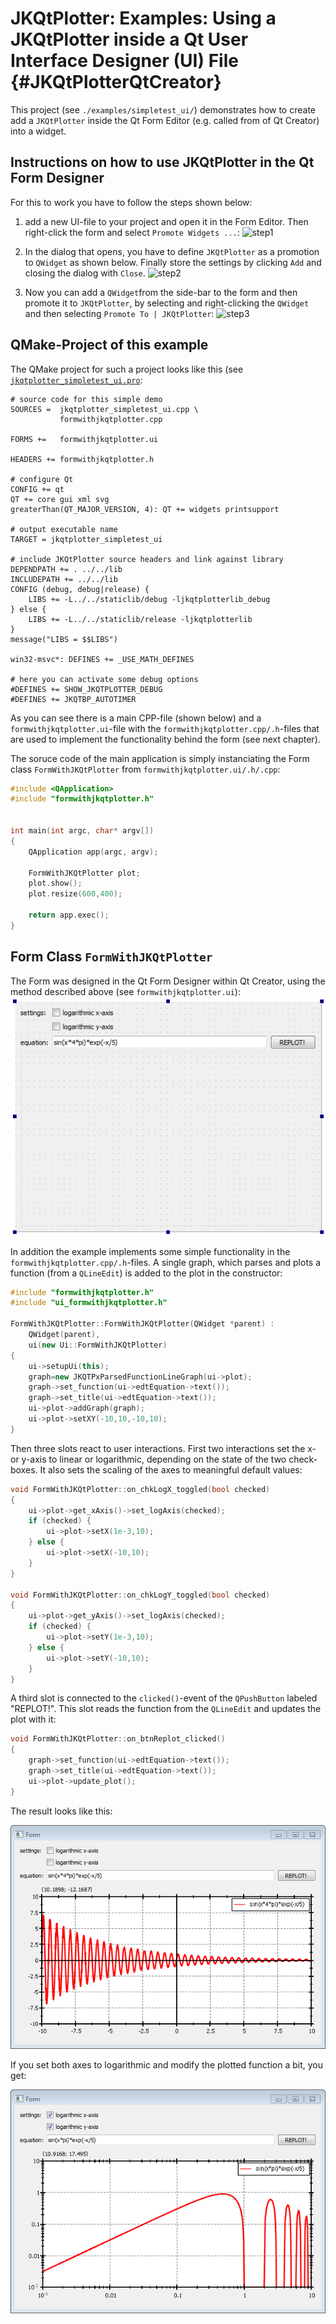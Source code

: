 # JKQtPlotter: Examples: Using a JKQtPlotter inside a Qt User Interface Designer (UI) File {#JKQtPlotterQtCreator}
This project (see `./examples/simpletest_ui/`) demonstrates how to create add a `JKQtPlotter` inside the Qt Form Editor (e.g. called from of Qt Creator) into a widget. 

## Instructions on how to use JKQtPlotter in the Qt Form Designer

For this to work you have to follow the steps shown below:

1. add a new UI-file to your project and open it in the Form Editor. Then right-click the form and select `Promote Widgets ...`:
   ![step1](https://raw.githubusercontent.com/jkriege2/JKQtPlotter/master/doc/images/uidesigner_step1.png)

2. In the dialog that opens, you have to define `JKQtPlotter` as a promotion to `QWidget` as shown below. Finally store the settings by clicking `Add` and closing the dialog with `Close`.
   ![step2](https://raw.githubusercontent.com/jkriege2/JKQtPlotter/master/doc/images/uidesigner_step2.png)

3. Now you can add a `QWidget`from the side-bar to the form and then promote it to `JKQtPlotter`, by selecting and right-clicking the `QWidget` and then selecting `Promote To | JKQtPlotter`:
   ![step3](https://raw.githubusercontent.com/jkriege2/JKQtPlotter/master/doc/images/uidesigner_step3.png)
   
   
   
## QMake-Project of this example

The QMake project for such a project looks like this (see [`jkqtplotter_simpletest_ui.pro`](../simpletest_ui/jkqtplotter_simpletest_ui.pro):
```qmake
# source code for this simple demo
SOURCES =  jkqtplotter_simpletest_ui.cpp \
           formwithjkqtplotter.cpp

FORMS +=   formwithjkqtplotter.ui

HEADERS += formwithjkqtplotter.h

# configure Qt
CONFIG += qt
QT += core gui xml svg
greaterThan(QT_MAJOR_VERSION, 4): QT += widgets printsupport

# output executable name
TARGET = jkqtplotter_simpletest_ui

# include JKQtPlotter source headers and link against library
DEPENDPATH += . ../../lib
INCLUDEPATH += ../../lib
CONFIG (debug, debug|release) {
    LIBS += -L../../staticlib/debug -ljkqtplotterlib_debug
} else {
    LIBS += -L../../staticlib/release -ljkqtplotterlib
}
message("LIBS = $$LIBS")

win32-msvc*: DEFINES += _USE_MATH_DEFINES

# here you can activate some debug options
#DEFINES += SHOW_JKQTPLOTTER_DEBUG
#DEFINES += JKQTBP_AUTOTIMER
```

As you can see there is a main CPP-file (shown below) and a `formwithjkqtplotter.ui`-file with the `formwithjkqtplotter.cpp/.h`-files that are used to implement the functionality behind the form (see next chapter).

The soruce code of the main application is simply instanciating the Form class `FormWithJKQtPlotter` from `formwithjkqtplotter.ui/.h/.cpp`:
```c++
#include <QApplication>
#include "formwithjkqtplotter.h"


int main(int argc, char* argv[])
{
    QApplication app(argc, argv);

    FormWithJKQtPlotter plot;
    plot.show();
    plot.resize(600,400);

    return app.exec();
}
```

## Form Class `FormWithJKQtPlotter`

The Form was designed in the Qt Form Designer within Qt Creator, using the method described above (see `formwithjkqtplotter.ui`):
![jkqtplotter_simpletest_ui1](../../screenshots/jkqtplotter_simpletest_ui_widget.png)

In addition the example implements some simple functionality in the `formwithjkqtplotter.cpp/.h`-files. A single graph, which parses and plots a function (from a `QLineEdit`) is added to the plot in the constructor:
```c++
#include "formwithjkqtplotter.h"
#include "ui_formwithjkqtplotter.h"

FormWithJKQtPlotter::FormWithJKQtPlotter(QWidget *parent) :
    QWidget(parent),
    ui(new Ui::FormWithJKQtPlotter)
{
    ui->setupUi(this);
    graph=new JKQTPxParsedFunctionLineGraph(ui->plot);
    graph->set_function(ui->edtEquation->text());
    graph->set_title(ui->edtEquation->text());
    ui->plot->addGraph(graph);
    ui->plot->setXY(-10,10,-10,10);
}
```

Then three slots react to user interactions. First two interactions set the x- or y-axis to linear or logarithmic, depending on the state of the two check-boxes. It also sets the scaling of the axes to meaningful default values:
```c++
void FormWithJKQtPlotter::on_chkLogX_toggled(bool checked)
{
    ui->plot->get_xAxis()->set_logAxis(checked);
    if (checked) {
        ui->plot->setX(1e-3,10);
    } else {
        ui->plot->setX(-10,10);
    }
}

void FormWithJKQtPlotter::on_chkLogY_toggled(bool checked)
{
    ui->plot->get_yAxis()->set_logAxis(checked);
    if (checked) {
        ui->plot->setY(1e-3,10);
    } else {
        ui->plot->setY(-10,10);
    }
}
```

A third slot is connected to the `clicked()`-event of the `QPushButton` labeled "REPLOT!". This slot reads the function from the `QLineEdit` and updates the plot with it:
```c++
void FormWithJKQtPlotter::on_btnReplot_clicked()
{
    graph->set_function(ui->edtEquation->text());
    graph->set_title(ui->edtEquation->text());
    ui->plot->update_plot();
}
```


The result looks like this:

![jkqtplotter_simpletest_ui1](../../screenshots/jkqtplotter_simpletest_ui.png)

If you set both axes to logarithmic and modify the plotted function a bit, you get:

![jkqtplotter_simpletest_ui1](../../screenshots/jkqtplotter_simpletest_ui_loglog.png)



